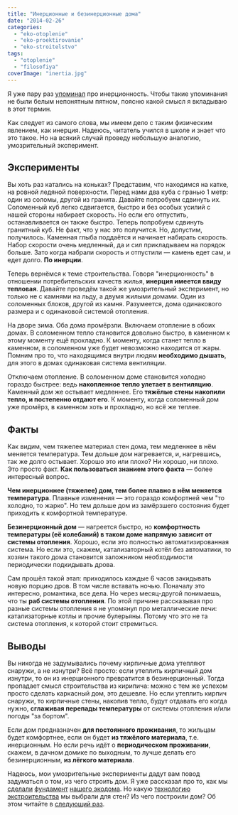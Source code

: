 ```yaml
---
title: "Инерционные и безинерционные дома"
date: "2014-02-26"
categories: 
  - "eko-otoplenie"
  - "eko-proektirovanie"
  - "eko-stroitelstvo"
tags: 
  - "otoplenie"
  - "filosofiya"
coverImage: "inertia.jpg"
---
```


Я уже пару раз [упоминал](http://svobodaiznutri.ru/?p=33) про инерционность. Чтобы такие упоминания не были белым непонятным пятном, поясню какой смысл я вкладываю в этот термин.

Как следует из самого слова, мы имеем дело с таким физическим явлением, как инерция. Надеюсь, читатель учился в школе и знает что это такое. Но на всякий случай проведу небольшую аналогию, умозрительный эксперимент.

## Эксперименты

Вы хоть раз катались на коньках? Представим, что находимся на катке, на ровной ледяной поверхности. Перед нами два куба с гранью 1 метр: один из соломы, другой из гранита. Давайте попробуем сдвинуть их. Соломенный куб легко сдвигается, быстро и без особых усилий с нашей стороны набирает скорость. Но если его отпустить, останавливается он также быстро. Теперь попробуем сдвинуть гранитный куб. Не факт, что у нас это получится. Но, допустим, получилось. Каменная глыба поддаётся и начинает набирать скорость. Набор скорости очень медленный, да и сил прикладываем на порядок больше. Зато когда набрали скорость и отпустили — камень едет сам, и едет долго. **По инерции**.

Теперь вернёмся к теме строительства. Говоря "инерционность" в отношении потребительских качеств жилья, **инерция имеется ввиду тепловая**. Давайте проведём такой же умозрительный эксперимент, но только не с камнями на льду, а двумя жилыми домами. Один из соломенных блоков, другой из камня. Разумеется, дома одинакового размера и с одинаковой системой отопления.

На дворе зима. Оба дома промёрзли. Включаем отопление в обоих домах. В соломенном тепло становится довольно быстро, в каменном к этому моменту ещё прохладно. К моменту, когда станет тепло в каменном, в соломенном уже будет невозможно находится от жары. Помним про то, что находящимся внутри людям **необходимо дышать**, для этого в домах одинаковая система вентиляции.

Отключаем отопление. В соломенном доме становится холодно гораздо быстрее: ведь **накопленное тепло улетает в вентиляцию**. Каменный дом же остывает медленнее. Его **тяжёлые стены накопили тепло, и постепенно отдают его**. К моменту, когда соломенный дом уже промёрз, в каменном хоть и прохладно, но всё же теплее.

## Факты

Как видим, чем тяжелее материал стен дома, тем медленнее в нём меняется температура. Тем дольше дом нагревается, и, нагревшись, так же долго остывает. Хорошо это или плохо? Ни хорошо, ни плохо. Это просто факт. **Как пользоваться знанием этого факта** — более интересный вопрос.

**Чем инерционнее (тяжелее) дом, тем более плавно в нём меняется температура**. Плавные изменения — это гораздо комфортней чем "то холодно, то жарко". Но тем дольше дом из замёрзшего состояния будет приходить к комфортной температуре.

**Безинерционный дом** — нагреется быстро, но **комфортность температуры (её колебаний) в таком доме напрямую зависит от системы отопления**. Хорошо, если это полностью автоматизированная система. Но если это, скажем, катализаторный котёл без автоматики, то хозяин такого дома становится заложником необходимости периодически подкидывать дрова.

Сам прошёл такой этап: приходилось каждые 6 часов закидывать новую порцию дров. В том числе вставать ночью. Поначалу это интересно, романтика, все дела. Но через месяц-другой понимаешь, что ты **раб системы отопления**. По этой причине рассказывая про разные системы отопления я не упомянул про металлические печи: катализаторные котлы и прочие булерьяны. Потому что это не та система отопления, к которой стоит стремиться.

## Выводы

Вы никогда не задумывались почему кирпичные дома утепляют снаружи, а не изнутри? Всё просто: если утеплить кирпичный дом изнутри, то он из инерционного превратится в безинерционный. Тогда пропадает смысл строительства из кирипича: можно с тем же успехом просто сделать каркасный дом, это дешевле. Но если утеплить кирпич снаружи, то кирпичные стены, накопив тепло, будут отдавать его когда нужно, **сглаживая перепады температуры** от системы отопления и/или погоды "за бортом".

Если дом предназначен **для постоянного проживания**, то жильцам будет комфортнее, если он будет **из тяжёлого материала**, т.е. инерционным. Но если речь идёт о **периодическом проживании**, скажем, в дачном домике по выходным, то лучше делать его безинерционным, **из лёгкого материала**.

Надеюсь, мои умозрительные эксперименты дадут вам повод задуматься о том, из чего строить дом. Я уже рассказал про то, как мы [сделали](http://svobodaiznutri.ru/?p=20) [фундамент](http://svobodaiznutri.ru/?p=19) [нашего экодома](http://svobodaiznutri.ru/?p=36). Но какую [технологию экстроительства](http://svobodaiznutri.ru/?p=34) мы выбрали для стен? Из чего построили дом? Об этом читайте в [следующий раз](http://svobodaiznutri.ru/?p=14).

